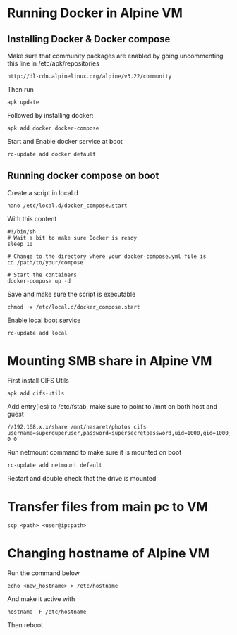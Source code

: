 # Running Docker in Alpine VM
## Installing Docker & Docker compose
Make sure that community packages are enabled by going uncommenting this line in /etc/apk/repositories
```
http://dl-cdn.alpinelinux.org/alpine/v3.22/community
```
Then run
```
apk update
```

Followed by installing docker:
```
apk add docker docker-compose
```

Start and Enable docker service at boot
```
rc-update add docker default
```

## Running docker compose on boot
Create a script in local.d
```
nano /etc/local.d/docker_compose.start
```

With this content
```
#!/bin/sh
# Wait a bit to make sure Docker is ready
sleep 10

# Change to the directory where your docker-compose.yml file is
cd /path/to/your/compose

# Start the containers
docker-compose up -d
```

Save and make sure the script is executable
```
chmod +x /etc/local.d/docker_compose.start
```

Enable local boot service
```
rc-update add local
```

# Mounting SMB share in Alpine VM
First install CIFS Utils
```
apk add cifs-utils
```
Add entry(ies) to /etc/fstab, make sure to point to /mnt on both host and guest
```
//192.168.x.x/share /mnt/nasaret/photos cifs username=superduperuser,password=supersecretpassword,uid=1000,gid=1000,vers=3.0,rw,sec=ntlmssp 0 0
```

Run netmount command to make sure it is mounted on boot
```
rc-update add netmount default
```
Restart and double check that the drive is mounted

# Transfer files from main pc to VM
```
scp <path> <user@ip:path>
```

# Changing hostname of Alpine VM
Run the command below
```
echo <new_hostname> > /etc/hostname
```
And make it active with
```
hostname -F /etc/hostname
```
Then reboot
